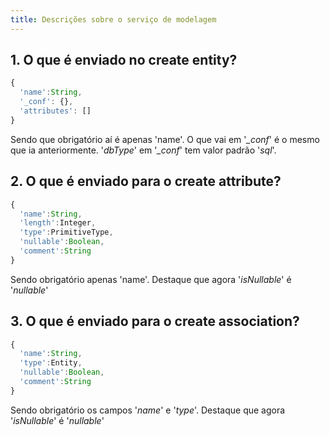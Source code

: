 ```yaml
---
title: Descrições sobre o serviço de modelagem
---
```


## 1. O que é enviado no **create entity**?

```javascript
{
  'name':String,
  '_conf': {},
  'attributes': []
}
```

Sendo que obrigatório aí é apenas 'name'. O que vai em '_\_conf_' é o mesmo que ia anteriormente. '_dbType_' em '_\_conf_' tem valor padrão '_sql_'.

## 2. O que é enviado para o **create attribute**?

```javascript
{
  'name':String,
  'length':Integer,
  'type':PrimitiveType,
  'nullable':Boolean,
  'comment':String
}
```

Sendo obrigatório apenas 'name'. Destaque que agora '_isNullable_' é '_nullable_'

## 3. O que é enviado para o **create association**?

```javascript
{
  'name':String,
  'type':Entity,
  'nullable':Boolean,
  'comment':String
}
```

Sendo obrigatório os campos '_name_' e '_type_'. Destaque que agora '_isNullable_' é '_nullable_'

